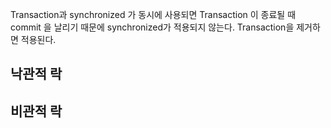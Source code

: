 Transaction과 synchronized 가 동시에 사용되면 Transaction 이 종료될 때 commit 을 날리기 때문에 synchronized가 적용되지 않는다.
Transaction을 제거하면 적용된다.

## 낙관적 락

## 비관적 락
